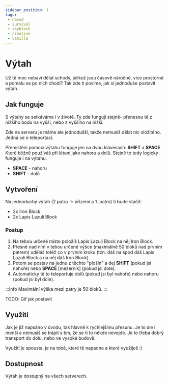 ```yaml
---
sidebar_position: 1
tags:
 - navod
 - survival
 - skyblock
 - creative
 - vanilla
---
```


# Výtah
Už tě moc nebaví dělat schody, jelikož jsou časově náročné, více prostorné a pomalu se po nich chodí? Tak zde ti povíme, jak si jednoduše postavit výtah.

## Jak funguje
S výtahy se setkáváme i v životě. Ty zde fungují stejně- přenesou tě z nižšího bodu na vyšší, nebo z vyššího na nižší.

Zde na serveru je máme ale jednodušší, takže nemusíš dělat nic složitého. Jedná se o teleportaci.

Přemístění pomocí výtahu funguje jen na dvou klávesách: **SHIFT** a **SPACE** . Které běžně používáš při létaní jako nahoru a dolů. Stejně to tedy logicky funguje i na výtahu.

- **SPACE** - nahoru
- **SHIFT** - dolů

## Vytvoření
Na jednoduchý výtah (2 patra -> přízemí a 1. patro) ti bude stačit:

- 2x Iron Block
- 2x Lapis Lazuli Block

### Postup
1. Na tebou určené místo položíš Lapis Lazuli Block na něj Iron Block.
2. Přesně nad ním v tebou určené výšce (maximálně 50 bloků nad prvním patrem) uděláš totéž co v prvním kroku (tzn. dáš na spod dáš Lapis Lazuli Block a na něj dáš Iron Block).
3. Potom se postav na jednu z těchto "plošin" a dej **SHIFT** (pokud jsi nahoře) nebo **SPACE** [mezerník] (pokud jsi dole).
4. Automaticky tě to teleportuje dolů (pokud jsi byl nahoře) nebo nahoru (pokud jsi byl dole).

:::info
Maximální výška mezi patry je 50 bloků.
:::

TODO: Gif jak postavit

## Využití
Jak je již napsáno v úvodu, tak hlavně k rychlejšímu přesunu. Je to ale i menší a nemusíš se trápit s tím, že se ti to někde nevejde. Je to třeba dobrý transport do dolu, nebo ve vysoké budově.

Využití je spousta, je na tobě, které tě napadne a které využiješ :)

## Dostupnost
Výtah je dostupný na všech serverech.